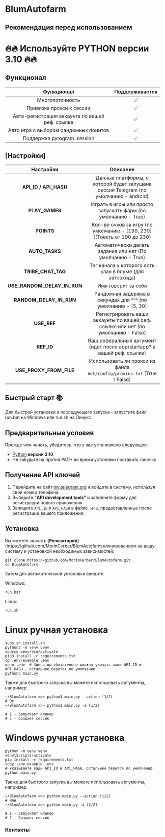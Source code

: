 # BlumAutofarm


## Рекомендация перед использованием

# 🔥🔥 Используйте PYTHON версии 3.10 🔥🔥


## Функционал  
|                   Функционал                   | Поддерживается |
|:----------------------------------------------:|:--------------:|
|                Многопоточность                 |       ✅        | 
|            Привязка прокси к сессии            |       ✅        | 
| Авто-регистрация аккаунта по вашей реф. ссылке |       ✅        |
|     Авто игра с выбором рандомных поинтов      |       ✅        |
|          Поддержка pyrogram .session           |       ✅        |


## [Настройки]
|          Настройки          |                                      Описание                                       |
|:---------------------------:|:-----------------------------------------------------------------------------------:|
|    **API_ID / API_HASH**    | Данные платформы, с которой будет запущена сессия Telegram (по умолчанию - android) |
|       **PLAY_GAMES**        |            Играть в игры или просто запускать фарм (по умолчанию - True)            |
|         **POINTS**          |       Кол-во очков за игру (по умолчанию - [190, 230] ((Тоесть от 190 до 230)       |
|       **AUTO_TASKS**        |             Автоматически делать задания или нет (По умолчанию - True)              |
|     **TRIBE_CHAT_TAG**      |               Тег канала у которого есть клан в блуме (для автовхода)               |
| **USE_RANDOM_DELAY_IN_RUN** |                                 Имя говорит за себя                                 |
|   **RANDOM_DELAY_IN_RUN**   |            Рандомная задержка в секундах для ^^^ (по умолчанию - [5, 30]            |
|         **USE_REF**         |  Регистрировать ваши аккаунты по вашей реф. ссылке или нет (по умолчанию - False)   |
|         **REF_ID**          |       Ваш реферальный аргумент (идет после app/startapp? в вашей реф. ссылке)       |
|   **USE_PROXY_FROM_FILE**   |       Использовать ли прокси из файла `bot/config/proxies.txt` (True / False)       |

## Быстрый старт 📚

Для быстрой установки и последующего запуска - запустите файл run.bat на Windows или run.sh на Линукс

## Предварительные условия
Прежде чем начать, убедитесь, что у вас установлено следующее:
- [Python](https://www.python.org/downloads/) **версии 3.10**
- Не забудьте на против PATH во время установки поставить галочку


## Получение API ключей
1. Перейдите на сайт [my.telegram.org](https://my.telegram.org) и войдите в систему, используя свой номер телефона.
2. Выберите **"API development tools"** и заполните форму для регистрации нового приложения.
3. Запишите `API_ID` и `API_HASH` в файле `.env`, предоставленные после регистрации вашего приложения.

## Установка
Вы можете скачать [**Репозиторий**](https://github.com/MorinCerber/BlumAutofarm клонированием на вашу систему и установкой необходимых зависимостей:
```shell
git clone https://github.com/MorinCerber/BlumAutofarm.git
cd BlumAutofarm
```

Затем для автоматической установки введите:

Windows:
```shell
run.bat
```

Linux:
```shell
run.sh
```

# Linux ручная установка
```shell
sudo sh install.sh
python3 -m venv venv
source venv/bin/activate
pip3 install -r requirements.txt
cp .env-example .env
nano .env  # Здесь вы обязательно должны указать ваши API_ID и API_HASH , остальное берется по умолчанию
python3 main.py
```

Также для быстрого запуска вы можете использовать аргументы, например:
```shell
~/BlumAutofarm >>> python3 main.py --action (1/2)
# Or
~/BlumAutofarm >>> python3 main.py -a (1/2)

# 1 - Запускает кликер
# 2 - Создает сессию
```


# Windows ручная установка
```shell
python -m venv venv
venv\Scripts\activate
pip install -r requirements.txt
copy .env-example .env
# Указываете ваши API_ID и API_HASH, остальное берется по умолчанию
python main.py
```

Также для быстрого запуска вы можете использовать аргументы, например:
```shell
~/BlumAutofarm >>> python main.py --action (1/2)
# Или
~/BlumAutofarm >>> python main.py -a (1/2)

# 1 - Запускает кликер
# 2 - Создает сессию
```




### Контакты

